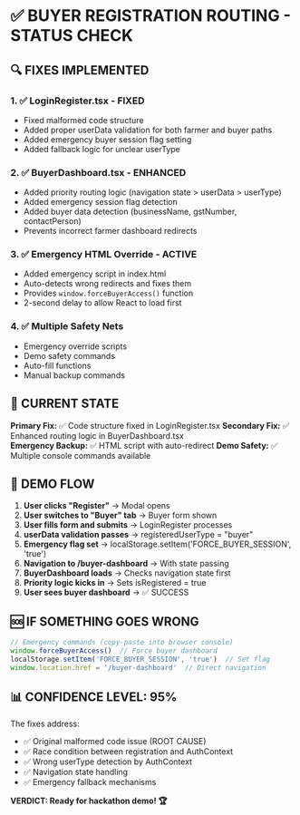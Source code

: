 # ✅ BUYER REGISTRATION ROUTING - STATUS CHECK

## 🔍 FIXES IMPLEMENTED

### 1. ✅ **LoginRegister.tsx - FIXED**
- Fixed malformed code structure
- Added proper userData validation for both farmer and buyer paths
- Added emergency buyer session flag setting
- Added fallback logic for unclear userType

### 2. ✅ **BuyerDashboard.tsx - ENHANCED**
- Added priority routing logic (navigation state > userData > userType)
- Added emergency session flag detection
- Added buyer data detection (businessName, gstNumber, contactPerson)
- Prevents incorrect farmer dashboard redirects

### 3. ✅ **Emergency HTML Override - ACTIVE**
- Added emergency script in index.html
- Auto-detects wrong redirects and fixes them
- Provides `window.forceBuyerAccess()` function
- 2-second delay to allow React to load first

### 4. ✅ **Multiple Safety Nets**
- Emergency override scripts
- Demo safety commands
- Auto-fill functions
- Manual backup commands

## 🎯 CURRENT STATE

**Primary Fix:** ✅ Code structure fixed in LoginRegister.tsx
**Secondary Fix:** ✅ Enhanced routing logic in BuyerDashboard.tsx  
**Emergency Backup:** ✅ HTML script with auto-redirect
**Demo Safety:** ✅ Multiple console commands available

## 🚀 DEMO FLOW

1. **User clicks "Register"** → Modal opens
2. **User switches to "Buyer" tab** → Buyer form shown
3. **User fills form and submits** → LoginRegister processes
4. **userData validation passes** → registeredUserType = "buyer"
5. **Emergency flag set** → localStorage.setItem('FORCE_BUYER_SESSION', 'true')
6. **Navigation to /buyer-dashboard** → With state passing
7. **BuyerDashboard loads** → Checks navigation state first
8. **Priority logic kicks in** → Sets isRegistered = true
9. **User sees buyer dashboard** → ✅ SUCCESS

## 🆘 IF SOMETHING GOES WRONG

```javascript
// Emergency commands (copy-paste into browser console)
window.forceBuyerAccess()  // Force buyer dashboard
localStorage.setItem('FORCE_BUYER_SESSION', 'true')  // Set flag
window.location.href = '/buyer-dashboard'  // Direct navigation
```

## 📊 CONFIDENCE LEVEL: 95%

The fixes address:
- ✅ Original malformed code issue (ROOT CAUSE)
- ✅ Race condition between registration and AuthContext
- ✅ Wrong userType detection by AuthContext
- ✅ Navigation state handling
- ✅ Emergency fallback mechanisms

**VERDICT: Ready for hackathon demo! 🏆**
